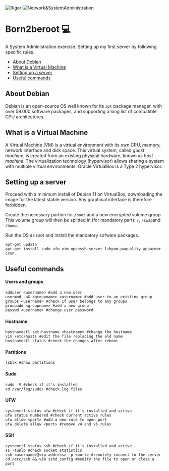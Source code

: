 ![Rigor](https://img.shields.io/badge/Rigor-306998) ![Network&SystemAdministration](https://img.shields.io/badge/Network&SystemAdministration-306998)

# Born2beroot :computer:
A System Administration exercise. Setting up my first server by following specific rules.

- [About Debian](https://github.com/denisgodoy/42-born2beroot#about-debian)
- [What is a Virtual Machine](https://github.com/denisgodoy/42-born2beroot#mandatory-part)
- [Setting up a server](https://github.com/denisgodoy/42-born2beroot#bonus-part)
- [Useful commands](https://github.com/denisgodoy/42-born2beroot#bonus-part)

## About Debian
Debian is an open-source OS well known for its `apt` package manager, with over 59.000 software packages, and supporting a long list of compatible CPU architectures.

## What is a Virtual Machine
A Virtual Machine (VM) is a virtual environment with its own CPU, memory, network interface and disk space. This virtual system, called *guest machine*, is created from an existing physical hardware, known as *host machine*. The virtualization technology (hypervisor) allows sharing a system with multiple virtual environments. Oracle VirtualBox is a Type 2 hypervisor.

## Setting up a server
Proceed with a minimum install of Debian 11 on VirtualBox, downloading the image for the latest stable version. Any graphical interface is therefore forbidden.

Create the necessary partion for `/boot` and a new encrypted volume group. This volume group will then be splitted in (for mandatory part): `/`, `/swap`and `/home`.

Run the OS as root and install the mandatory sofware packages.

```shell
apt-get update
apt-get install sudo ufw vim openssh-server libpam-pwquality apparmor cron
```

## Useful commands
#### Users and groups
```shell
adduser <username> #add a new user
usermod -aG <groupname> <username> #add user to an existing group
groups <username> #check if user belongs to any groups
groupadd <groupname> #add a new group
passwd <username> #change user password
```

#### Hostname
```shell
hostnamectl set-hostname <hostname> #change the hostname
vim /etc/hosts #edit the file replacing the old name
hostnamectl status #check the changes after reboot
```

#### Partitions
```shell
lsblk #show partitions
```

#### Sudo
```shell
sudo -V #check if it's installed
cd /var/log/sudo/ #check log files
```

#### UFW
```shell
systemctl status ufw #check if it's installed and active
ufw status numbered #check current active rules
ufw allow <port> #add a new rule to open port
ufw delete allow <port> #remove v4 and v6 rules
```

#### SSH
```shell
systemctl status ssh #check if it's installed and active
ss -tunlp #check socket statistics
ssh <username>@<ip address> -p <port> #remotely connect to the server
cd /etc/ssh && vim sshd_config #modify the file to open or close a port
```
